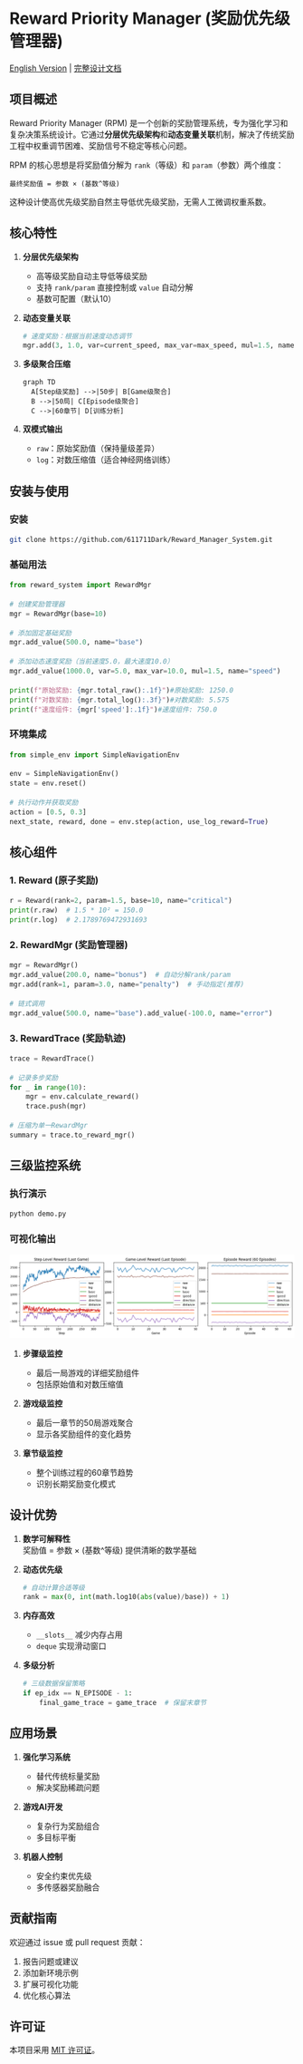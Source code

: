 # Reward Priority Manager (奖励优先级管理器)

[English Version](README.md) | [完整设计文档](Document_cn.md)

## 项目概述

Reward Priority Manager (RPM) 是一个创新的奖励管理系统，专为强化学习和复杂决策系统设计。它通过**分层优先级架构**和**动态变量关联**机制，解决了传统奖励工程中权重调节困难、奖励信号不稳定等核心问题。

RPM 的核心思想是将奖励值分解为 `rank`（等级）和 `param`（参数）两个维度：
```
最终奖励值 = 参数 × (基数^等级)
```
这种设计使高优先级奖励自然主导低优先级奖励，无需人工微调权重系数。

## 核心特性

1. **分层优先级架构**  
   - 高等级奖励自动主导低等级奖励
   - 支持 `rank/param` 直接控制或 `value` 自动分解
   - 基数可配置（默认10）

2. **动态变量关联**  
   ```python
   # 速度奖励：根据当前速度动态调节
   mgr.add(3, 1.0, var=current_speed, max_var=max_speed, mul=1.5, name="speed")
   ```

3. **多级聚合压缩**  
   ```mermaid
   graph TD
     A[Step级奖励] -->|50步| B[Game级聚合]
     B -->|50局| C[Episode级聚合]
     C -->|60章节| D[训练分析]
   ```

4. **双模式输出**  
   - `raw`：原始奖励值（保持量级差异）
   - `log`：对数压缩值（适合神经网络训练）

## 安装与使用

### 安装
```bash
git clone https://github.com/611711Dark/Reward_Manager_System.git
```

### 基础用法
```python
from reward_system import RewardMgr

# 创建奖励管理器
mgr = RewardMgr(base=10)

# 添加固定基础奖励
mgr.add_value(500.0, name="base")

# 添加动态速度奖励（当前速度5.0，最大速度10.0）
mgr.add_value(1000.0, var=5.0, max_var=10.0, mul=1.5, name="speed")

print(f"原始奖励: {mgr.total_raw():.1f}")#原始奖励: 1250.0
print(f"对数奖励: {mgr.total_log():.3f}")#对数奖励: 5.575
print(f"速度组件: {mgr['speed']:.1f}")#速度组件: 750.0
```

### 环境集成
```python
from simple_env import SimpleNavigationEnv

env = SimpleNavigationEnv()
state = env.reset()

# 执行动作并获取奖励
action = [0.5, 0.3]
next_state, reward, done = env.step(action, use_log_reward=True)
```

## 核心组件

### 1. Reward (原子奖励)
```python
r = Reward(rank=2, param=1.5, base=10, name="critical")
print(r.raw)  # 1.5 * 10² = 150.0
print(r.log)  # 2.1789769472931693
```

### 2. RewardMgr (奖励管理器)
```python
mgr = RewardMgr()
mgr.add_value(200.0, name="bonus")  # 自动分解rank/param
mgr.add(rank=1, param=3.0, name="penalty")  # 手动指定(推荐)

# 链式调用
mgr.add_value(500.0, name="base").add_value(-100.0, name="error")
```

### 3. RewardTrace (奖励轨迹)
```python
trace = RewardTrace()

# 记录多步奖励
for _ in range(10):
    mgr = env.calculate_reward()
    trace.push(mgr)

# 压缩为单一RewardMgr
summary = trace.to_reward_mgr()
```

## 三级监控系统

### 执行演示
```bash
python demo.py
```

### 可视化输出
![奖励监控系统](reward_system_demo.png)

1. **步骤级监控**  
   - 最后一局游戏的详细奖励组件
   - 包括原始值和对数压缩值

2. **游戏级监控**  
   - 最后一章节的50局游戏聚合
   - 显示各奖励组件的变化趋势

3. **章节级监控**  
   - 整个训练过程的60章节趋势
   - 识别长期奖励变化模式

## 设计优势

1. **数学可解释性**  
   奖励值 = 参数 × (基数^等级) 提供清晰的数学基础

2. **动态优先级**  
   ```python
   # 自动计算合适等级
   rank = max(0, int(math.log10(abs(value)/base)) + 1)
   ```

3. **内存高效**  
   - `__slots__` 减少内存占用
   - `deque` 实现滑动窗口

4. **多级分析**  
   ```python
   # 三级数据保留策略
   if ep_idx == N_EPISODE - 1:
       final_game_trace = game_trace  # 保留末章节
   ```

## 应用场景

1. **强化学习系统**  
   - 替代传统标量奖励
   - 解决奖励稀疏问题

2. **游戏AI开发**  
   - 复杂行为奖励组合
   - 多目标平衡

3. **机器人控制**  
   - 安全约束优先级
   - 多传感器奖励融合

## 贡献指南

欢迎通过 issue 或 pull request 贡献：
1. 报告问题或建议
2. 添加新环境示例
3. 扩展可视化功能
4. 优化核心算法

## 许可证

本项目采用 [MIT 许可证](LICENSE)。
